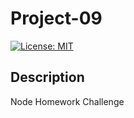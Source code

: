 # Project-09

[![License: MIT](https://img.shields.io/badge/License-MIT-yellow.svg)](https://opensource.org/licenses/MIT)

## Description

Node Homework Challenge

